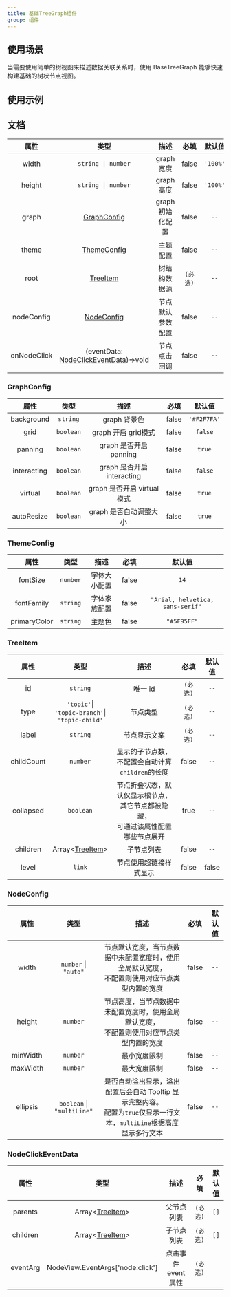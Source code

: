 ```yaml
---
title: 基础TreeGraph组件
group: 组件
---
```


## 使用场景

当需要使用简单的树视图来描述数据关联关系时，使用 BaseTreeGraph 能够快速构建基础的树状节点视图。

## 使用示例

<code src="./demos/basic/index.tsx"></code>
<code src="./demos/autoWidth/index.tsx"></code>
<code src="./demos/singleLineEllipsis/index.tsx"></code>
<code src="./demos/multiLineEllipsis/index.tsx"></code>

## 文档

|   属性   |                     类型                     |     描述      |   必填   |   默认值    |
|:------:|:------------------------------------------:|:-----------:|:------:|:--------:|
| width  |             `string \| number`             |  graph 宽度   | false  | `'100%'` |
| height |             `string \| number`             |  graph 高度   | false  | `'100%'` |
| graph  |        [GraphConfig](#GraphConfig)         | graph 初始化配置 | false  |   `--`   |
| theme  |        [ThemeConfig](#ThemeConfig)         |  主题配置 | false  |   `--`   |
| root  |           [TreeItem](#TreeItem)            |  树结构数据源 | `(必选)` |   `--`   |
| nodeConfig  |         [NodeConfig](#NodeConfig)          |  节点默认参数配置 | false  |   `--`   |
| onNodeClick  | (eventData: [NodeClickEventData](#NodeClickEventData))=>void |  节点点击回调 | false  |   `--`   |


### GraphConfig
|     属性      |      类型       |           描述           |  必填   |     默认值     |
|:-----------:|:-------------:|:----------------------:|:-----:|:-----------:|
| background  |   `string`    |       graph 背景色        | false | `'#F2F7FA'` |
|    grid     |   `boolean`   |    graph 开启 grid模式     | false |   `false`   |
|   panning   |   `boolean`   |   graph 是否开启 panning   | false |   `true`    |
| interacting | `boolean` | graph 是否开启 interacting | false |   `false`   |
|   virtual   |  `boolean`   | graph 是否开启 virtual 模式  | false |   `true`    |
| autoResize  |  `boolean`   |     graph 是否自动调整大小     | false |   `true`    |


### ThemeConfig
|   属性   |      类型       |           描述           |  必填   |   默认值   |
|:------:|:-------------:|:----------------------:|:-----:|:-------:|
| fontSize  |   `number`    |      字体大小配置        | false |  `14`   |
| fontFamily |   `string`   |   字体家族配置     | false | `"Arial, helvetica, sans-serif"` |
| primaryColor  |   `string`   |   主题色   | false | `"#5F95FF"`  |


### TreeItem
|   属性   |                            类型                            |                      描述                      |   必填   |     默认值     |
|:------:|:--------------------------------------------------------:|:--------------------------------------------:|:------:|:-----------:|
| id  |                         `string`                         |                    唯一 id                     | `(必选)` |    `--`     |
| type | `'topic'`\|<br/> `'topic-branch'`\|<br/> `'topic-child'` |                     节点类型                     | `(必选)` |    `--`     |
| label  |                         `string`                         |                    节点显示文案                    | `(必选)` | `--` |
| childCount  |                         `number`                         |        显示的子节点数，不配置会自动计算`children`的长度         | false  | `--` |
| collapsed  |                        `boolean`                         | 节点折叠状态，默认仅显示根节点，其它节点都被隐藏，<br/>可通过该属性配置哪些节点展开 |  true  | `--` |
| children  |               Array<[TreeItem](#TreeItem)>               |                    子节点列表                     | false  | `--` |
| level | `link` | 节点使用超链接样式显示 | false | false |

### NodeConfig
|   属性   |          类型          |                                   描述                                    |  必填   | 默认值  |
|:------:|:--------------------:|:-----------------------------------------------------------------------:|:-----:|:----:|
| width  | `number` \| `"auto"` |           节点默认宽度，当节点数据中未配置宽度时，使用全局默认宽度，<br/>不配置则使用对应节点类型内置的宽度           | false | `--` |
| height |       `number`       |            节点高度，当节点数据中未配置宽度时，使用全局默认宽度，<br/>不配置则使用对应节点类型内置的宽度            | false | `--` |
| minWidth  |       `number`       |                                 最小宽度限制                                  | false | `--` |
| maxWidth  |       `number`       |                                 最大宽度限制                                  | false | `--` |
| ellipsis  |    `boolean` \| `"multiLine"`     | 是否自动溢出显示，溢出配置后会自动 Tooltip 显示完整内容。<br/>配置为`true`仅显示一行文本，`multiLine`根据高度显示多行文本 | false | `--` |


### NodeClickEventData
|   属性   |                                 类型                                  |      描述       |  必填   | 默认值  |
|:------:|:-------------------------------------------------------------------:|:-------------:|:-----:|:----:|
| parents  |                    Array<[TreeItem](#TreeItem)>                     |     父节点列表     | `(必选)` | `[]` |
| children |                    Array<[TreeItem](#TreeItem)>                     |     子节点列表     | `(必选)` | `[]` |
| eventArg  |                  NodeView.EventArgs['node:click']                   | 点击事件 event 属性 | `(必选)` |  |

